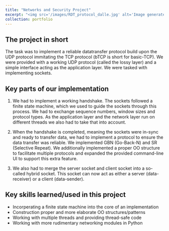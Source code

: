 ```yaml
---
title: "Networks and Security Project"
excerpt: "<img src='/images/RDT_protocol_dalle.jpg' alt='Image generated by Copilot Designer' style='float: left; margin-bottom: 20px; width: 100%; height: 200px; object-fit:cover;'> This is our (made together with Yves van Haaren) implementation of the bTCP protocol posed in the course Networks and Security at Radboud University. Grade: 9.5, April 2024"
collection: portfolio
---
```


The project in short
----
The task was to implement a reliable datatransfer protocol build upon the UDP protocol immitating the TCP protocol (bTCP is short for basic-TCP). We were provided with a working UDP protocol (called the lossy layer) and a simple interface acting as the application layer. We were tasked with implementing sockets. 

Key parts of our implementation
----
1. We had to implement a working handshake. The sockets followed a finite state machine, which we used to guide the sockets through this process. We had to exchange sequence numbers, window sizes and protocol types. As the application layer and the network layer run on different threads we also had to take that into account.

2. When the handshake is completed, meaning the sockets were in-sync and ready to transfer data, we had to implement a protocol to ensure the data transfer was reliable. We implemented GBN (Go-Back-N) and SR (Selective Repeat). We additionally implemented a proper OO structure to facilitate multiple protocols and expanded the provided command-line UI to support this extra feature.

3. We also had to merge the server socket and client socket into a so-called hybrid socket. This socket can now act as either a server (data-receiver) or a client (data-sender).

Key skills learned/used in this project
----
- Incorperating a finite state machine into the core of an implementation
- Construction proper and more elaborate OO structures/patterns
- Working with multiple threads and providing thread-safe code
- Working with more rudimentary networking modules in Python
